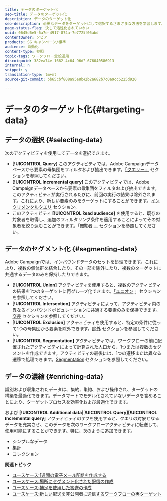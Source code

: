 ```yaml
---
title: データのターゲット化
seo-title: データのターゲット化
description: データのターゲット化
seo-description: 必要なデータをターゲットにして選択するさまざまな方法を学習します。
page-status-flag: 決して活性化されていない
uuid: 0645d6e5-6a7e-4917-874a-7e7725f06abd
contentOwner: ソビア
products: SG_キャンペーン/標準
audience: 自動化
content-type: 参照
topic-tags: ワークフロー全般運用
discoiquuid: 382ea74e-1662-4c64-96d7-676040586913
internal: n
snippet: y
translation-type: tm+mt
source-git-commit: bb65cbf808a95e8b42b2a682b7c0a9cc6225d920

---
```



# データのターゲット化{#targeting-data}

## データの選択 {#selecting-data}

次のアクティビティを使用してデータを選択できます。

* **[!UICONTROL Query]** このアクティビティでは、Adobe Campaignデータベースから要素の母集団をフィルタおよび抽出できます。[「クエリー」](../../automating/using/query.md) セクションを参照してください。
* **[!UICONTROL Incremental query]** このアクティビティでは、Adobe Campaignデータベースから要素の母集団をフィルタおよび抽出できます。このアクティビティが実行されるたびに、前回の実行の結果は除外されます。これにより、新しい要素のみをターゲットにすることができます。[インクリメンタルクエリ](../../automating/using/incremental-query.md) セクション。
* このアクティビティ **[!UICONTROL Read audience]** を使用すると、既存の対象者を取得し、追加のフィルタリング条件を適用することによってその対象者を絞り込むことができます。「閲覧者 [」](../../automating/using/read-audience.md) セクションを参照してください。

## データのセグメント化 {#segmenting-data}

Adobe Campaignでは、インバウンドデータのセットを処理できます。これにより、複数の個体群を結合したり、その一部を除外したり、複数のターゲットに共通するデータのみを保持したりできます。

* **[!UICONTROL Union]** アクティビティを使用すると、複数のアクティビティの結果を1つのターゲットに再グループ化できます。[「ユニオン](../../automating/using/union.md) 」セクションを参照してください。
* **[!UICONTROL Intersection]** アクティビティによって、アクティビティ内の異なるインバウンドポピュレーションに共通する要素のみを保持できます。[交差](../../automating/using/intersection.md) セクションを参照してください。
* **[!UICONTROL Exclusion]** アクティビティを使用すると、特定の条件に従って1つの母集団から要素を除外できます。[除外](../../automating/using/exclusion.md) セクションを参照してください。
* **[!UICONTROL Segmentation]** アクティビティでは、ワークフローの前に配置されたアクティビティによって計算された人口から、1つまたは複数のセグメントを作成できます。アクティビティの最後には、1つの遷移または異なる遷移で処理できます。[Segmentation](../../automating/using/segmentation.md) セクションを参照してください。

## データの濃縮 {#enriching-data}

識別および収集されたデータは、集約、集約、および操作され、ターゲットの構築を最適化できます。データマートでモデル化されていないデータを含めることにより、ターゲットプロセスを効率化および最適化できます。

および **[!UICONTROL Additional data]****[!UICONTROL Query]****[!UICONTROL Incremental query]** アクティビティのタブを使用すると、クエリの対象となるデータを充実させ、このデータを次のワークフローアクティビティに転送して、使用可能にすることができます。特に、次のように追加できます。

* シンプルなデータ
* 集計
* コレクション

**関連トピック**

* [ユースケース:1週間の電子メール配信を作成する](../../automating/using/workflow-weekly-offer.md)
* [ユースケース:場所にセグメント化された配信の作成](../../automating/using/workflow-segmentation-location.md)
* [ユースケース:補足を使用した搬送の作成](../../automating/using/workflow-created-query-with-complement.md)
* [ユースケース:新しい配送を非公開者に送信するワークフローの再ターゲット](../../automating/using/workflow-cross-channel-retargeting.md)
